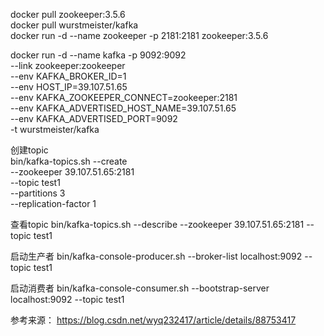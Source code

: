 
docker pull zookeeper:3.5.6  
docker pull wurstmeister/kafka  
docker run -d --name zookeeper  -p 2181:2181 zookeeper:3.5.6  

docker run -d --name kafka -p 9092:9092 \
--link zookeeper:zookeeper \
--env KAFKA_BROKER_ID=1 \
--env HOST_IP=39.107.51.65 \
--env KAFKA_ZOOKEEPER_CONNECT=zookeeper:2181 \
--env KAFKA_ADVERTISED_HOST_NAME=39.107.51.65 \
--env KAFKA_ADVERTISED_PORT=9092 \
-t wurstmeister/kafka

创建topic  
bin/kafka-topics.sh --create \
--zookeeper 39.107.51.65:2181 \
--topic test1 \
--partitions 3 \
--replication-factor 1

查看topic
bin/kafka-topics.sh --describe --zookeeper 39.107.51.65:2181 --topic test1

启动生产者
bin/kafka-console-producer.sh --broker-list localhost:9092 --topic test1

启动消费者
bin/kafka-console-consumer.sh --bootstrap-server localhost:9092 --topic test1

参考来源： https://blog.csdn.net/wyq232417/article/details/88753417

